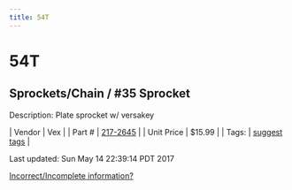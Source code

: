 ```yaml
---
title: 54T
---
```


# 54T
## Sprockets/Chain / #35 Sprocket
Description: 	Plate sprocket w/ versakey 

| Vendor | Vex | 
| Part # | [217-2645](http://www.vexrobotics.com/vexpro/motion/sprockets-and-chain/35-sprockets.html) | 
| Unit Price | $15.99 | 
| Tags: | [suggest tags](https://docs.google.com/forms/d/e/1FAIpQLSeWyY8v3RgOty-MyWmh9U0iivNYN_molChYyS-0U-o-kOAv_g/viewform) | 

Last updated: Sun May 14 22:39:14 PDT 2017

 [Incorrect/Incomplete information?](https://docs.google.com/forms/d/e/1FAIpQLSeWyY8v3RgOty-MyWmh9U0iivNYN_molChYyS-0U-o-kOAv_g/viewform)
